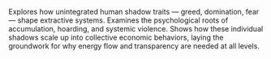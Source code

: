 Explores how unintegrated human shadow traits — greed, domination, fear — shape extractive systems. Examines the psychological roots of accumulation, hoarding, and systemic violence. Shows how these individual shadows scale up into collective economic behaviors, laying the groundwork for why energy flow and transparency are needed at all levels.

